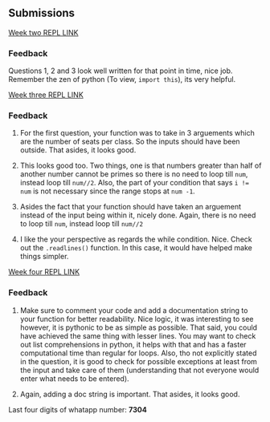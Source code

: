 ## Submissions

[Week two REPL LINK](https://repl.it/@chukwurahEmma/TremendousWordyNagware)

### Feedback

Questions 1, 2 and 3 look well written for that point in time, nice job. Remember the zen of python (To view, ```import this```), its very helpful.

[Week three REPL LINK ](https://repl.it/@chukwurahEmma/week-3-assessment)

### Feedback
1. For the first question, your function was to take in 3 arguements which are the number of  seats per class. So the inputs should have been outside. That asides, it looks good.

2. This looks good too. Two things, one is that numbers greater than half of another number cannot be primes so there is no need to loop till ```num```, instead loop till ```num//2```. Also, the part of your condition that says ```i != num``` is not necessary since the range stops at ```num -1```.

3. Asides the fact that your function should have taken an arguement instead of the input being within it, nicely done. Again, there is no need to loop till ```num```, instead loop till ```num//2```

4. I like the your perspective as regards the while condition. Nice. Check out the ```.readlines()``` function. In this case, it would have helped make things simpler.



[Week four REPL LINK ](https://repl.it/@chukwurahEmma/WealthyLostRuntimes)

### Feedback

1. Make sure to comment your code and add a documentation string to your function for better readability. Nice logic, it was interesting to see however, it is pythonic to be as simple as possible. That said, you could have achieved the same thing with lesser lines. You may want to check out list comprehensions in python, it helps with that and has a faster computational time than regular for loops. Also, tho not explicitly stated in the question, it is good to check for possible exceptions at least from the input and take care of them (understanding that not everyone would enter what needs to be entered).


2. Again, adding a doc string is important. That asides, it looks good.



Last four digits of whatapp number: **7304**
